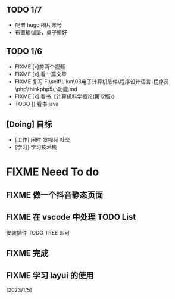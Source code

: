 ## TODO 1/7

- 配置 hugo 图片账号
- 布置瑜伽垫，桌子搬好

## TODO 1/6 

- FIXME [x]剪两个视频
- FIXME [x] 看一篇文章
- FIXME 复习 F:\self\Lilun\03电子计算机软件\程序设计语言-程序员\php\thinkphp5小功能.md
- FIXME [x] 看书《计算机科学概论(第12版)》
- TODO [] 看书 java



## [Doing] 目标

- [工作] 闲时 发视频 社交
- [学习] 学习技术栈

# FIXME Need To do

## FIXME 做一个抖音静态页面

## FIXME 在 vscode 中处理  TODO List 

安装插件 TODO TREE 即可


## FIXME 完成

## FIXME 学习 layui 的使用

[2023/1/5]



<!-- ## 双屏摆放问题 -->

<!-- 弄一个屏幕，不用两个屏幕，伤眼分心 -->


<!-- ## 挣钱装修房子 -->
<!-- ![](images/2022-11-20-11-05-33.png) -->

<!-- ## 处理 hugo 图片 与  vscode  不一致的问题 -->
<!-- 11.16  (设置本地变量即可) -->

<!-- ## Java 什么电子书都看完后就要研究项目了 -->
<!-- 是的，实践出真知 -->

<!-- ## ! 速写绘图 还是 写日记 呢，比单纯学习更好 -->
<!-- 计划太多也要一步步走 -->

<!-- >日记有利于节省时间 -->

<!-- ## 做睡觉素材视频

- 把卧室影响睡眠的东西都搬出来，睡觉就睡觉，不要有娱乐的东西，桌子也搬出来
没有美感，不现实
 -->


<!-- ## 不要抱怨，与其改变他人，不如改变自己 -->
<!-- 改变自己是对自己的奖赏 -->

<!-- ## 关注家庭  -->
<!-- 关心柴米油盐 -->

<!-- ## 我现在要系统学习具体项目实战 -->
<!-- 下载项目，看别人是怎么实现的 -->

<!-- ## 学习下 fastadmin 使用到的技术栈 -->
<!-- 一步步来，贪多咽不下 -->

